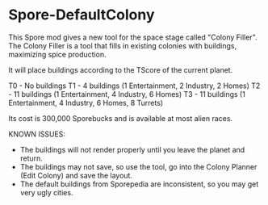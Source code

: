# Spore-DefaultColony

This Spore mod gives a new tool for the space stage called "Colony Filler". The Colony Filler is a tool that fills in existing colonies with buildings, maximizing spice production.

It will place buildings according to the TScore of the current planet. 

T0 - No buildings
T1 - 4 buildings (1 Entertainment, 2 Industry, 2 Homes)
T2 - 11 buildings (1 Entertainment, 4 Industry, 6 Homes)
T3 - 11 buildings (1 Entertainment, 4 Industry, 6 Homes, 8 Turrets)

Its cost is 300,000 Sporebucks and is available at most alien races. 

KNOWN ISSUES:

- The buildings will not render properly until you leave the planet and return.
- The buildings may not save, so use the tool, go into the Colony Planner (Edit Colony) and save the layout. 
- The default buildings from Sporepedia are inconsistent, so you  may get very ugly cities. 
